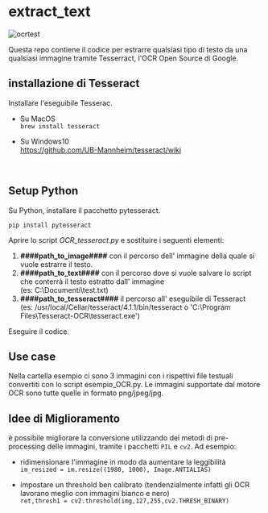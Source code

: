 # extract_text

![ocrtest](https://user-images.githubusercontent.com/76904889/139340658-877bb2fe-9bb2-42d2-884e-12b22466b168.gif) <br>

Questa repo contiene il codice per estrarre qualsiasi tipo di testo da una qualsiasi immagine tramite Tesserract, l'OCR Open Source di Google.
<br>
 
## installazione di Tesseract
Installare l'eseguibile Tesserac.

- Su MacOS <br>
`brew install tesseract `


- Su Windows10<br>
https://github.com/UB-Mannheim/tesseract/wiki

<br>

## Setup Python

Su Python, installare il pacchetto pytesseract.

`pip install pytesseract`



Aprire lo script *OCR_tesseract.py* e
sostituire i seguenti elementi:

1. **####path_to_image####** con il percorso dell' immagine della quale si vuole estrarre il testo. 
2. **####path_to_text####** con il percorso dove si vuole salvare lo script che conterrà il testo estratto dall' immagine <br> (es: C:\Documenti\test.txt)
3. **####path_to_tesseract####** il percorso all' eseguibile di Tesseract <br>
(es: /usr/local/Cellar/tesseract/4.1.1/bin/tesseract o 'C:\Program Files\Tesseract-OCR\tesseract.exe')

Eseguire il codice.



## Use case 
Nella cartella esempio ci sono 3 immagini con i rispettivi file testuali convertiti con lo script esempio_OCR.py.
Le immagini supportate dal motore OCR sono tutte quelle in formato png/jpeg/jpg.

## Idee di Miglioramento
è possibile migliorare la conversione utilizzando dei metodi di pre-processing delle immagini, tramite i pacchetti `PIL` e `cv2`. Ad esempio:

- ridimensionare l'immagine in modo da aumentare la leggibilità <br>
`im_resized = im.resize((1980, 1000), Image.ANTIALIAS)`

- impostare un threshold ben calibrato (tendenzialmente infatti gli OCR lavorano meglio con immagini bianco e nero) <br>
`ret,thresh1 = cv2.threshold(img,127,255,cv2.THRESH_BINARY)`
